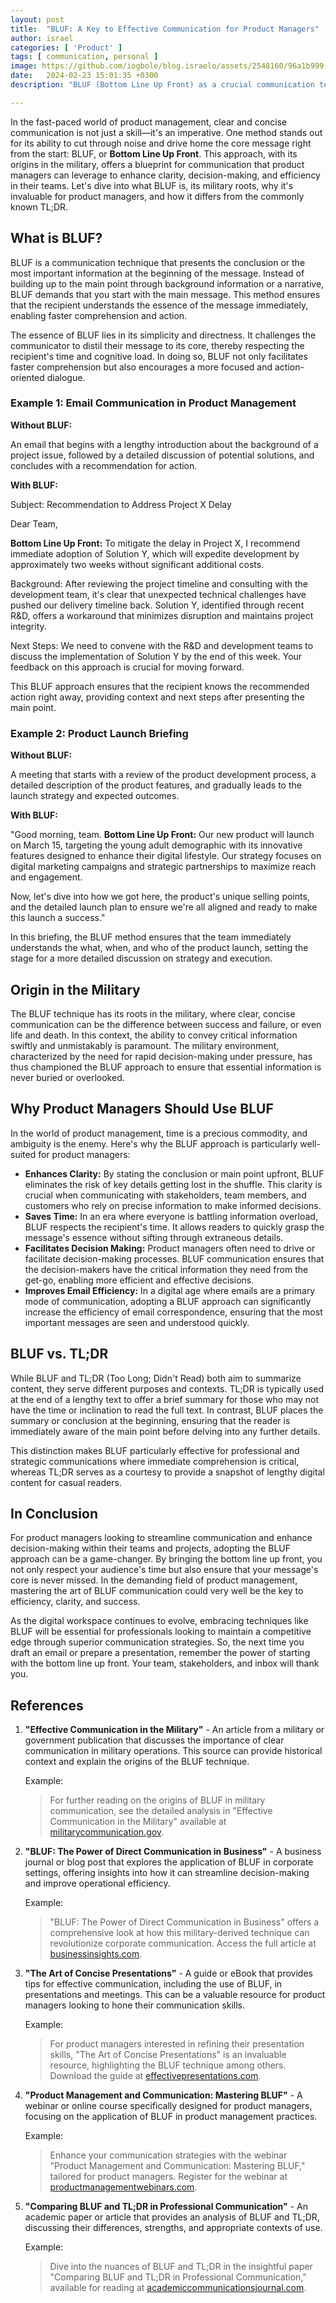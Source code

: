 ```yaml
---
layout: post
title:  "BLUF: A Key to Effective Communication for Product Managers"
author: israel
categories: [ 'Product' ]
tags: [ communication, personal ]
image: https://github.com/iogbole/blog.israelo/assets/2548160/96a1b999-622b-4c6c-af58-d94c99ab954c
date:   2024-02-23 15:01:35 +0300
description: "BLUF (Bottom Line Up Front) as a crucial communication technique that enhances clarity and decision-making in product management by presenting the most important information first." 

---
```


In the fast-paced world of product management, clear and concise communication is not just a skill—it's an imperative. One method stands out for its ability to cut through noise and drive home the core message right from the start: BLUF, or **Bottom Line Up Front**. This approach, with its origins in the military, offers a blueprint for communication that product managers can leverage to enhance clarity, decision-making, and efficiency in their teams. Let's dive into what BLUF is, its military roots, why it's invaluable for product managers, and how it differs from the commonly known TL;DR.

## What is BLUF?

BLUF is a communication technique that presents the conclusion or the most important information at the beginning of the message. Instead of building up to the main point through background information or a narrative, BLUF demands that you start with the main message. This method ensures that the recipient understands the essence of the message immediately, enabling faster comprehension and action.

The essence of BLUF lies in its simplicity and directness. It challenges the communicator to distil their message to its core, thereby respecting the recipient's time and cognitive load. In doing so, BLUF not only facilitates faster comprehension but also encourages a more focused and action-oriented dialogue.

### Example 1: Email Communication in Product Management

**Without BLUF:**

An email that begins with a lengthy introduction about the background of a project issue, followed by a detailed discussion of potential solutions, and concludes with a recommendation for action.

**With BLUF:**

Subject: Recommendation to Address Project X Delay

Dear Team,

**Bottom Line Up Front:** To mitigate the delay in Project X, I recommend immediate adoption of Solution Y, which will expedite development by approximately two weeks without significant additional costs.

Background: After reviewing the project timeline and consulting with the development team, it's clear that unexpected technical challenges have pushed our delivery timeline back. Solution Y, identified through recent R&D, offers a workaround that minimizes disruption and maintains project integrity.

Next Steps: We need to convene with the R&D and development teams to discuss the implementation of Solution Y by the end of this week. Your feedback on this approach is crucial for moving forward.

This BLUF approach ensures that the recipient knows the recommended action right away, providing context and next steps after presenting the main point.

### Example 2: Product Launch Briefing

**Without BLUF:**

A meeting that starts with a review of the product development process, a detailed description of the product features, and gradually leads to the launch strategy and expected outcomes.

**With BLUF:**

"Good morning, team. **Bottom Line Up Front:** Our new product will launch on March 15, targeting the young adult demographic with its innovative features designed to enhance their digital lifestyle. Our strategy focuses on digital marketing campaigns and strategic partnerships to maximize reach and engagement.

Now, let's dive into how we got here, the product's unique selling points, and the detailed launch plan to ensure we're all aligned and ready to make this launch a success."

In this briefing, the BLUF method ensures that the team immediately understands the what, when, and who of the product launch, setting the stage for a more detailed discussion on strategy and execution.


## Origin in the Military

The BLUF technique has its roots in the military, where clear, concise communication can be the difference between success and failure, or even life and death. In this context, the ability to convey critical information swiftly and unmistakably is paramount. The military environment, characterized by the need for rapid decision-making under pressure, has thus championed the BLUF approach to ensure that essential information is never buried or overlooked.

## Why Product Managers Should Use BLUF

In the world of product management, time is a precious commodity, and ambiguity is the enemy. Here's why the BLUF approach is particularly well-suited for product managers:

- **Enhances Clarity:** By stating the conclusion or main point upfront, BLUF eliminates the risk of key details getting lost in the shuffle. This clarity is crucial when communicating with stakeholders, team members, and customers who rely on precise information to make informed decisions.
- **Saves Time:** In an era where everyone is battling information overload, BLUF respects the recipient's time. It allows readers to quickly grasp the message's essence without sifting through extraneous details.
- **Facilitates Decision Making:** Product managers often need to drive or facilitate decision-making processes. BLUF communication ensures that the decision-makers have the critical information they need from the get-go, enabling more efficient and effective decisions.
- **Improves Email Efficiency:** In a digital age where emails are a primary mode of communication, adopting a BLUF approach can significantly increase the efficiency of email correspondence, ensuring that the most important messages are seen and understood quickly.

## BLUF vs. TL;DR

While BLUF and TL;DR (Too Long; Didn't Read) both aim to summarize content, they serve different purposes and contexts. TL;DR is typically used at the end of a lengthy text to offer a brief summary for those who may not have the time or inclination to read the full text. In contrast, BLUF places the summary or conclusion at the beginning, ensuring that the reader is immediately aware of the main point before delving into any further details.

This distinction makes BLUF particularly effective for professional and strategic communications where immediate comprehension is critical, whereas TL;DR serves as a courtesy to provide a snapshot of lengthy digital content for casual readers.

## In Conclusion

For product managers looking to streamline communication and enhance decision-making within their teams and projects, adopting the BLUF approach can be a game-changer. By bringing the bottom line up front, you not only respect your audience's time but also ensure that your message's core is never missed. In the demanding field of product management, mastering the art of BLUF communication could very well be the key to efficiency, clarity, and success.

As the digital workspace continues to evolve, embracing techniques like BLUF will be essential for professionals looking to maintain a competitive edge through superior communication strategies. So, the next time you draft an email or prepare a presentation, remember the power of starting with the bottom line up front. Your team, stakeholders, and inbox will thank you.


## References

1. **"Effective Communication in the Military"** - An article from a military or government publication that discusses the importance of clear communication in military operations. This source can provide historical context and explain the origins of the BLUF technique.

    Example: 
    > For further reading on the origins of BLUF in military communication, see the detailed analysis in "Effective Communication in the Military" available at [militarycommunication.gov](#).

2. **"BLUF: The Power of Direct Communication in Business"** - A business journal or blog post that explores the application of BLUF in corporate settings, offering insights into how it can streamline decision-making and improve operational efficiency.

    Example: 
    > "BLUF: The Power of Direct Communication in Business" offers a comprehensive look at how this military-derived technique can revolutionize corporate communication. Access the full article at [businessinsights.com](#).

3. **"The Art of Concise Presentations"** - A guide or eBook that provides tips for effective communication, including the use of BLUF, in presentations and meetings. This can be a valuable resource for product managers looking to hone their communication skills.

    Example: 
    > For product managers interested in refining their presentation skills, "The Art of Concise Presentations" is an invaluable resource, highlighting the BLUF technique among others. Download the guide at [effectivepresentations.com](#).

4. **"Product Management and Communication: Mastering BLUF"** - A webinar or online course specifically designed for product managers, focusing on the application of BLUF in product management practices.

    Example: 
    > Enhance your communication strategies with the webinar "Product Management and Communication: Mastering BLUF," tailored for product managers. Register for the webinar at [productmanagementwebinars.com](#).

5. **"Comparing BLUF and TL;DR in Professional Communication"** - An academic paper or article that provides an analysis of BLUF and TL;DR, discussing their differences, strengths, and appropriate contexts of use.

    Example: 
    > Dive into the nuances of BLUF and TL;DR in the insightful paper "Comparing BLUF and TL;DR in Professional Communication," available for reading at [academiccommunicationsjournal.com](#).

